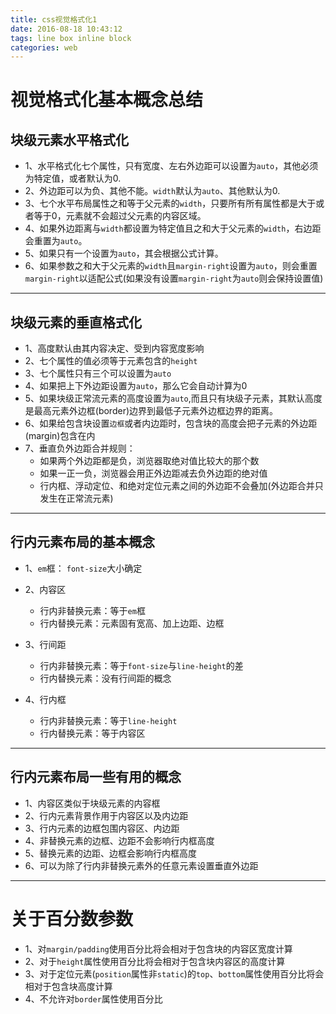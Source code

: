 ```yaml
---
title: css视觉格式化1
date: 2016-08-18 10:43:12
tags: line box inline block
categories: web
---
```


# 视觉格式化基本概念总结

## 块级元素水平格式化

- 1、水平格式化七个属性，只有宽度、左右外边距可以设置为`auto`，其他必须为特定值，或者默认为0.
- 2、外边距可以为负、其他不能。`width`默认为`auto`、其他默认为0.
- 3、七个水平布局属性之和等于父元素的`width`，只要所有所有属性都是大于或者等于0，元素就不会超过父元素的内容区域。
- 4、如果外边距离与`width`都设置为特定值且之和大于父元素的`width`，右边距会重置为`auto`。
- 5、如果只有一个设置为`auto`，其会根据公式计算。
- 6、如果参数之和大于父元素的`width`且`margin-right`设置为`auto`，则会重置`margin-right`以适配公式(如果没有设置`margin-right`为`auto`则会保持设置值)

---

## 块级元素的垂直格式化

- 1、高度默认由其内容决定、受到内容宽度影响
- 2、七个属性的值必须等于元素包含的`height`
- 3、七个属性只有三个可以设置为`auto`
- 4、如果把上下外边距设置为`auto`，那么它会自动计算为0
- 5、如果块级正常流元素的高度设置为`auto`,而且只有块级子元素，其默认高度是最高元素外边框(border)边界到最低子元素外边框边界的距离。
- 6、如果给包含块设置`边框`或者内边距时，包含块的高度会把子元素的外边距(margin)包含在内
- 7、垂直负外边距合并规则：
    + 如果两个外边距都是负，浏览器取绝对值比较大的那个数
    + 如果一正一负，浏览器会用正外边距减去负外边距的绝对值
    + 行内框、浮动定位、和绝对定位元素之间的外边距不会叠加(外边距合并只发生在正常流元素)

---

## 行内元素布局的基本概念

- 1、`em`框： `font-size`大小确定
- 2、内容区
    + 行内非替换元素：等于`em`框
    + 行内替换元素：元素固有宽高、加上边距、边框

- 3、行间距
    + 行内非替换元素：等于`font-size`与`line-height`的差
    + 行内替换元素：没有行间距的概念

- 4、行内框

    + 行内非替换元素：等于`line-height`
    + 行内替换元素：等于内容区

---

## 行内元素布局一些有用的概念

- 1、内容区类似于块级元素的内容框
- 2、行内元素背景作用于内容区以及内边距
- 3、行内元素的边框包围内容区、内边距
- 4、非替换元素的边框、边距不会影响行内框高度
- 5、替换元素的边距、边框会影响行内框高度
- 6、可以为除了行内非替换元素外的任意元素设置垂直外边距

---

# 关于百分数参数

- 1、对`margin/padding`使用百分比将会相对于包含块的内容区宽度计算
- 2、对于`height`属性使用百分比将会相对于包含块内容区的高度计算
- 3、对于定位元素(`position`属性非`static`)的`top`、`bottom`属性使用百分比将会相对于包含块高度计算
- 4、不允许对`border`属性使用百分比